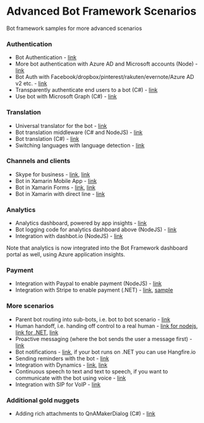 # Advanced Bot Framework Scenarios
Bot framework samples for more advanced scenarios

### Authentication
- Bot Authentication - [link](https://github.com/MicrosoftDX/AuthBot)
- More bot authentication with Azure AD and Microsoft accounts (Node) - [link](https://github.com/CatalystCode/node-authbot)
- Bot Auth with Facebook/dropbox/pinterest/rakuten/evernote/Azure AD v2 etc. - [link](https://github.com/mattdot/botauth)
- Transparently authenticate end users to a bot (C#) - [link](https://github.com/stephaneey/transparent-auth-bot)
- Use bot with Microsoft Graph (C#) - [link](https://github.com/microsoftgraph/botframework-csharp-excelbot-rest-sample)

### Translation
- Universal translator for the bot - [link](https://github.com/CatalystCode/Universal-Language-Intelligence-Service)
- Bot translation middleware (C# and NodeJS) - [link](https://github.com/alyssaong1/BotTranslator)
- Bot translation (C#) - [link](https://github.com/MSFTAuDX/BotTranslator)
- Switching languages with language detection - [link](https://github.com/morsh/multilingual-uber-bot)

### Channels and clients
- Skype for business - [link](https://github.com/ankitbko/SkypeForBusinessBot), [link](https://github.com/ankitbko/ucwa-bot)
- Bot in Xamarin Mobile App - [link](https://blog.xamarin.com/add-yap-to-your-app-with-bot-framework/)
- Bot in Xamarin Forms - [link](https://github.com/Daniel-Krzyczkowski/XamarinForms/tree/master/BotClientApp), [link](https://github.com/alyssaong1/XamarinMsftBot)
- Bot in Xamarin with direct line - [link](https://github.com/jamesleeht/xamarinmarshol)


### Analytics
- Analytics dashboard, powered by app insights - [link](https://github.com/CatalystCode/ibex-dashboard)
- Bot logging code for analytics dashboard above (NodeJS) - [link](https://github.com/CatalystCode/bot-fmk-logging)
- Integration with dashbot.io (NodeJS) - [link](https://www.dashbot.io/sdk/msftbf)

Note that analytics is now integrated into the Bot Framework dashboard portal as well, using Azure application insights.

### Payment
- Integration with Paypal to enable payment (NodeJS) - [link](https://github.com/bnookala/node-paymentbot)
- Integration with Stripe to enable payment (.NET) - [link](https://docs.microsoft.com/en-us/bot-framework/dotnet/bot-builder-dotnet-request-payment), [sample](https://github.com/Microsoft/BotBuilder-Samples/tree/master/CSharp/sample-payments)

### More scenarios
- Parent bot routing into sub-bots, i.e. bot to bot scenario - [link](https://github.com/morsh/multilingual-uber-bot)
- Human handoff, i.e. handing off control to a real human - [link for nodejs](https://github.com/palindromed/Bot-HandOff), [link for .NET](https://github.com/tompaana/intermediator-bot-sample), [link](https://github.com/ankitbko/human-handoff-bot)
- Proactive messaging (where the bot sends the user a message first) - [link](https://github.com/MicrosoftDX/botFramework-proactiveMessages)
- Bot notifications - [link](https://github.com/sebsylvester/reminder-bot), if your bot runs on .NET you can use Hangfire.io
- Sending reminders with the bot - [link](https://github.com/sebsylvester/reminder-bot)
- Integration with Dynamics - [link](https://blogs.msdn.microsoft.com/kamichel/?p=725), [link](https://github.com/andz88/CrmChatBot)
- Continuous speech to text and text to speech, if you want to communicate with the bot using voice - [link](https://github.com/davrous/BingSpeech)
- Integration with SIP for VoIP - [link](https://github.com/alyssaong1/VoIPBot)

### Additional gold nuggets
- Adding rich attachments to QnAMakerDialog (C#) - [link](http://www.garypretty.co.uk/2017/02/23/adding-rich-attachments-to-your-qnamaker-bot-responses/)
